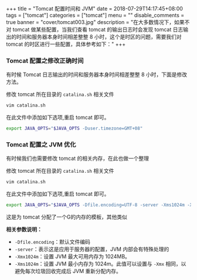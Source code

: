 +++
title = "Tomcat 配置时间和 JVM"
date = 2018-07-29T14:17:45+08:00
tags = ["tomcat"]
categories = ["tomcat"]
menu = ""
disable_comments = true
banner = "cover/tomcat003.jpg"
description = "在大多数情况下，如果不对 tomcat 做某些配置，当我们查看 tomcat 的输出日志时会发现 tomcat 日志输出的时间和服务器本身时间相差整整 8 小时，这个是时区的问题，需要我们对 tomcat 的时区进行一些配置，具体参考如下："
+++

### Tomcat 配置之修改正确时间
有时候 Tomcat 日志输出的时间和服务器本身时间相差整整 8 小时，下面是修改方法。

修改 tomcat 所在目录的 `catalina.sh` 相关文件

```bash
vim catalina.sh
```
在此文件中添加如下选项,重启 tomcat 即可。

```bash
export JAVA_OPTS="$JAVA_OPTS -Duser.timezone=GMT+08"
```
### Tomcat 配置之 JVM 优化
有时候我们也需要修改 tomcat 的相关内存，在此也做一个整理

修改 tomcat 所在目录的 `catalina.sh` 相关文件

```bash
vim catalina.sh
```
在此文件中添加如下选项,重启 tomcat 即可。

```bash
export JAVA_OPTS="$JAVA_OPTS -Dfile.encoding=UTF-8 -server -Xms1024m -Xmx1024m -Duser.timezone=GMT+08"
```
这是为 tomcat 分配了一个G的内存的模板，其他类似

**相关参数说明：**

- `-Dfile.encoding`：默认文件编码
- `-server`：表示这是应用于服务器的配置，JVM 内部会有特殊处理的
- `-Xmx1024m`：设置 JVM 最大可用内存为 1024MB。
- `-Xms1024m`：设置 JVM 最小内存为 1024m。此值可以设置与 `-Xmx` 相同，以避免每次垃圾回收完成后 JVM 重新分配内存。

